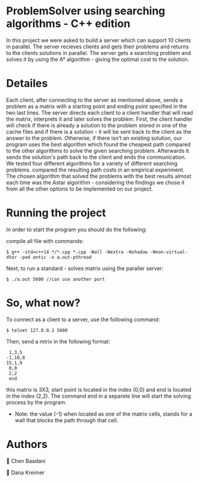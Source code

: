 # ProblemSolver using searching algorithms - C++ edition

In this project we were asked to build a server which can support 10 clients in parallel. The server recieves clients and gets their problems and returns to the clients solutions in parallel. The server gets a searching problem and solves it by using the A* algorithm - giving the optimal cost to the solution.

# Detailes

Each client, after connecting to the server as mentioned above, sends a problem as a matrix with a starting point and ending point specified in the two last lines. The server directs each client to a client handler that will read the matrix, interprets it and later solves the problem. First, the client handler will check if there is already a solution to the problem stored in one of the cache files and if there is a solution - it will be sent back to the client as the answer to the problem. Otherwise, if there isn't an existing solution, our program uses the best algorithm which found the cheapest path compared to the other algorithms to solve the given searching problem. Afterwards it sends the solution's path back to the client and ends the communication. We tested four different algorithms for a variety of different searching problems. compared the resulting path costs in an empirical experiment. The chosen algorithm that solved the problems with the best results almost each time was the Astar algorithm - considering the findings we chose it from all the other options to be implemented on our project.

# Running the project

In order to start the program you should do the following:

compile all file with commands:

``` 
$ g++‬‬ ‫‪-std=c++14‬‬ */*.cpp ‫‪*.cpp‬‬ ‫‪-Wall‬‬ ‫‪-Wextra‬‬ ‫‪-Wshadow‬‬ ‫‪-Wnon-virtual-dtor‬‬ ‫‪-ped antic‬‬ ‫ ‪-o‬‬a.out-pthread
```

Next, to run a standard - solves matrix using the paraller server:

```
$ ./a.out 5600 //can use another port
```

# So, what now?


To connect as a client to a server, use the following command:
```
$ telnet 127.0.0.1 5600
```

Then, send a mtrix in the following format:

```
 1,3,5
-1,10,8
15,1,9
 0,0
 2,2
 end
 ```
 
this matrix is 3X3, start point is located in the index (0,0) and end is located in the index (2,2).
The command end in a separete line will start the solving process by the program.

- Note: the value (-1) when located as one of the matrix cells, stands for a wall that blocks the path through that cell.

# Authors

:star2: Chen Baadani


:star2: Dana Kreimer
